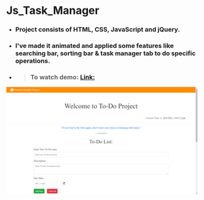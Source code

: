 # Js_Task_Manager
* ### Project consists of HTML, CSS, JavaScript and jQuery. 
* ### I've made it animated and applied some features like searching bar, sorting bar &amp; task manager tab to do specific operations.
* > ###  To watch demo: [Link:](https://ngandhi369.github.io/Js_Task_Manager/)
![Ooops!! Image is not visible](https://github.com/ngandhi369/Js_Task_Manager/blob/master/Demo.png)
